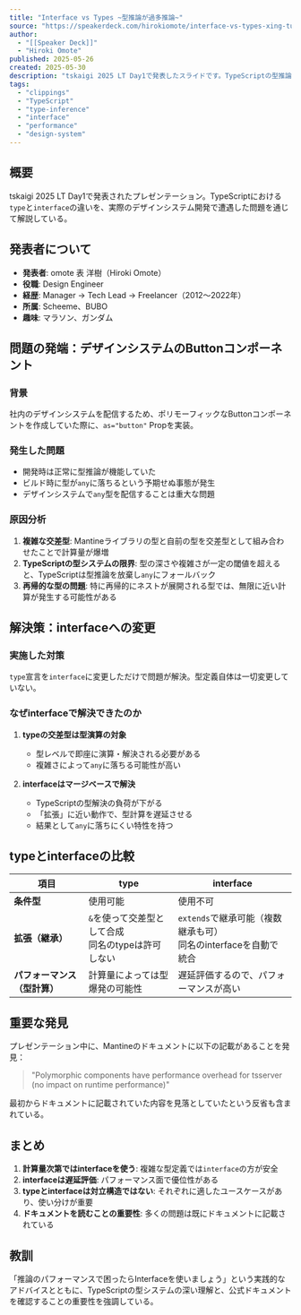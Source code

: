 ```yaml
---
title: "Interface vs Types ~型推論が過多推論~"
source: "https://speakerdeck.com/hirokiomote/interface-vs-types-xing-tui-lun-gaguo-duo-tui-lun"
author:
  - "[[Speaker Deck]]"
  - "Hiroki Omote"
published: 2025-05-26
created: 2025-05-30
description: "tskaigi 2025 LT Day1で発表したスライドです。TypeScriptの型推論におけるtypeとinterfaceの違いを、実際の開発事例を通じて解説。複雑な交差型によって型推論がanyに落ちる問題と、interfaceを使った解決方法を紹介しています。"
tags:
  - "clippings"
  - "TypeScript"
  - "type-inference"
  - "interface"
  - "performance"
  - "design-system"
---
```


## 概要

tskaigi 2025 LT Day1で発表されたプレゼンテーション。TypeScriptにおける`type`と`interface`の違いを、実際のデザインシステム開発で遭遇した問題を通じて解説している。

## 発表者について

- **発表者**: omote 表 洋樹（Hiroki Omote）
- **役職**: Design Engineer
- **経歴**: Manager → Tech Lead → Freelancer（2012〜2022年）
- **所属**: Scheeme、BUBO
- **趣味**: マラソン、ガンダム

## 問題の発端：デザインシステムのButtonコンポーネント

### 背景
社内のデザインシステムを配信するため、ポリモーフィックなButtonコンポーネントを作成していた際に、`as="button"` Propを実装。

### 発生した問題
- 開発時は正常に型推論が機能していた
- ビルド時に型が`any`に落ちるという予期せぬ事態が発生
- デザインシステムで`any`型を配信することは重大な問題

### 原因分析
1. **複雑な交差型**: Mantineライブラリの型と自前の型を交差型として組み合わせたことで計算量が爆増
2. **TypeScriptの型システムの限界**: 型の深さや複雑さが一定の閾値を超えると、TypeScriptは型推論を放棄し`any`にフォールバック
3. **再帰的な型の問題**: 特に再帰的にネストが展開される型では、無限に近い計算が発生する可能性がある

## 解決策：interfaceへの変更

### 実施した対策
`type`宣言を`interface`に変更しただけで問題が解決。型定義自体は一切変更していない。

### なぜinterfaceで解決できたのか

1. **typeの交差型は型演算の対象**
   - 型レベルで即座に演算・解決される必要がある
   - 複雑さによって`any`に落ちる可能性が高い

2. **interfaceはマージベースで解決**
   - TypeScriptの型解決の負荷が下がる
   - 「拡張」に近い動作で、型計算を遅延させる
   - 結果として`any`に落ちにくい特性を持つ

## typeとinterfaceの比較

| 項目 | type | interface |
|------|------|-----------|
| **条件型** | 使用可能 | 使用不可 |
| **拡張（継承）** | `&`を使って交差型として合成<br>同名のtypeは許可しない | `extends`で継承可能（複数継承も可）<br>同名のinterfaceを自動で統合 |
| **パフォーマンス（型計算）** | 計算量によっては型爆発の可能性 | 遅延評価するので、パフォーマンスが高い |

## 重要な発見

プレゼンテーション中に、Mantineのドキュメントに以下の記載があることを発見：

> "Polymorphic components have performance overhead for tsserver (no impact on runtime performance)"

最初からドキュメントに記載されていた内容を見落としていたという反省も含まれている。

## まとめ

1. **計算量次第ではinterfaceを使う**: 複雑な型定義では`interface`の方が安全
2. **interfaceは遅延評価**: パフォーマンス面で優位性がある
3. **typeとinterfaceは対立構造ではない**: それぞれに適したユースケースがあり、使い分けが重要
4. **ドキュメントを読むことの重要性**: 多くの問題は既にドキュメントに記載されている

## 教訓

「推論のパフォーマンスで困ったらInterfaceを使いましょう」という実践的なアドバイスとともに、TypeScriptの型システムの深い理解と、公式ドキュメントを確認することの重要性を強調している。